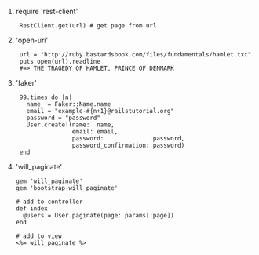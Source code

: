 1. require 'rest-client'
    
        RestClient.get(url) # get page from url
2. 'open-uri'

        url = "http://ruby.bastardsbook.com/files/fundamentals/hamlet.txt"
        puts open(url).readline
        #=> THE TRAGEDY OF HAMLET, PRINCE OF DENMARK
3. 'faker'
        
        99.times do |n|
          name  = Faker::Name.name
          email = "example-#{n+1}@railstutorial.org"
          password = "password"
          User.create!(name:  name,
                       email: email,
                       password:              password,
                       password_confirmation: password)
        end
        
4. 'will_paginate'
       
       gem 'will_paginate'
       gem 'bootstrap-will_paginate'
       
       # add to controller 
       def index
         @users = User.paginate(page: params[:page])
       end
       
       # add to view 
       <%= will_paginate %>

